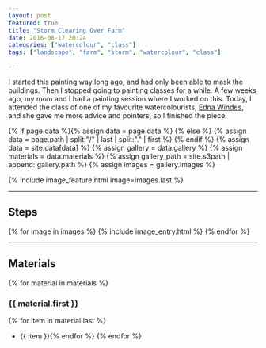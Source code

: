 ```yaml
---
layout: post
featured: true
title: "Storm Clearing Over Farm"
date: 2016-08-17 20:24
categories: ["watercolour", "class"]
tags: ["landscape", "farm", "storm", "watercolour", "class"]

---
```


I started this painting way long ago, and had only been able to mask the buildings. Then I stopped going to painting classes for a while. A few weeks ago, my mom and I had a painting session where I worked on this. Today, I attended the class of one of my favourite watercolourists, [Edna Windes](http://www.ednawagnerpiersol.com/workshop.html), and she gave me more advice and pointers, so I finished the piece.

{% if page.data %}{% assign data = page.data %}
{% else %}
{% assign data = page.path | split:"/" | last | split:"." | first %}
{% endif %}
{% assign data = site.data[data] %}
{% assign gallery = data.gallery %}
{% assign materials = data.materials %}
{% assign gallery_path = site.s3path | append: gallery.path %}
{% assign images = gallery.images %}

{% include image_feature.html image=images.last %}

*******

## Steps

{% for image in images %}
{% include image_entry.html %}
{% endfor %}

*******

## Materials
{% for material in materials %}
### {{ material.first }}
{% for item in material.last %}
* {{ item }}{% endfor %}
{% endfor %}
